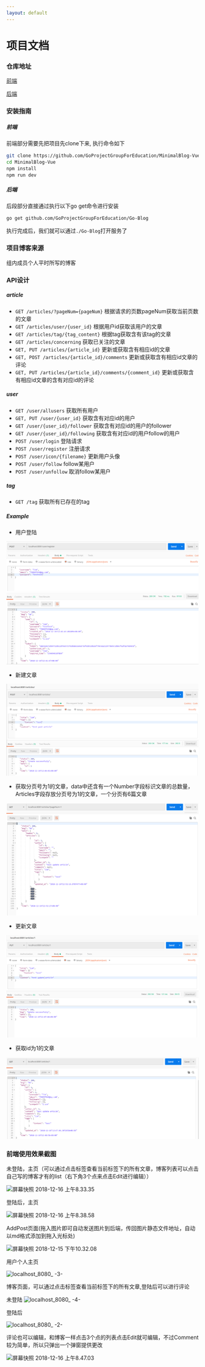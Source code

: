 ```yaml
---
layout: default
---
```


# 项目文档

### 仓库地址
[前端](https://github.com/GoProjectGroupForEducation/MinimalBlog-Vue)

[后端](https://github.com/GoProjectGroupForEducation/Go-Blog)

### 安装指南
##### 前端

前端部分需要先把项目先clone下来, 执行命令如下

```bash
git clone https://github.com/GoProjectGroupForEducation/MinimalBlog-Vue.git
cd MinimalBlog-Vue
npm install
npm run dev
```

##### 后端
后段部分直接通过执行以下go get命令进行安装

```bash
go get github.com/GoProjectGroupForEducation/Go-Blog
```

执行完成后，我们就可以通过`./Go-Blog`打开服务了


### 项目博客来源

组内成员个人平时所写的博客

### API设计

##### article

- `GET /articles/?pageNum={pageNum}` 根据请求的页数pageNum获取当前页数的文章
- `GET /articles/user/{user_id}` 根据用户id获取该用户的文章
- `GET /articles/tag/{tag_content}` 根据tag获取含有该tag的文章
- `GET /articles/concerning` 获取已关注的文章
- `GET, PUT /articles/{article_id}` 更新或获取含有相应id的文章
- `GET, POST /articles/{article_id}/comments` 更新或获取含有相应id文章的评论
- `GET, PUT /articles/{article_id}/comments/{comment_id}` 更新或获取含有相应id文章的含有对应id的评论

##### user

- `GET /user/allusers` 获取所有用户
- `GET, PUT /user/{user_id}` 获取含有对应id的用户
- `GET /user/{user_id}/follower`  获取含有对应id的用户的follower
- `GET /user/{user_id}/following` 获取含有对应id的用户follow的用户
- `POST /user/login` 登陆请求
- `POST /user/register` 注册请求
- `POST /user/icon/{filename}` 更新用户头像
- `POST /user/follow` follow某用户
- `POST /user/unfollow` 取消follow某用户

##### tag

- `GET /tag` 获取所有已存在的tag

##### Example

- 用户登陆

![](./images/1.png)

- 新建文章

![](./images/2.png)

- 获取分页号为1的文章，data中还含有一个Number字段标识文章的总数量，Articles字段存放分页号为1的文章，一个分页有6篇文章

![](./images/5.png)

- 更新文章

![](./images/3.png)

- 获取id为1的文章

![](./images/4.png)



### 前端使用效果截图

未登陆，主页（可以通过点击标签查看当前标签下的所有文章，博客列表可以点击自己写的博客才有的list（右下角3个点来点击Edit进行编辑））

![屏幕快照 2018-12-16 上午8.33.35](https://lh3.googleusercontent.com/-4sjTduxwQG0/XBWekE47hkI/AAAAAAAAAIc/G48UQHfIR-wHq7NqxUwQdaUB70qG3COpQCHMYCw/I/%255BUNSET%255D)


登陆后，主页

![屏幕快照 2018-12-16 上午8.38.58](https://lh3.googleusercontent.com/-xSRmfihJeok/XBWesmo5afI/AAAAAAAAAIk/uFWgzFjYU_gvx3vFpsOCqGfvf1Dy5ppVwCHMYCw/I/%255BUNSET%255D)

AddPost页面(拖入图片即可自动发送图片到后端，传回图片静态文件地址，自动以md格式添加到拖入光标处)

![屏幕快照 2018-12-15 下午10.32.08](https://lh3.googleusercontent.com/-CupAiaWyYBQ/XBWe4VApyFI/AAAAAAAAAIo/pHg_jpSTSYkx1zRwlhP1NiQMwPrS1BIlgCHMYCw/I/%255BUNSET%255D)

用户个人主页

![localhost_8080_ -3-](https://lh3.googleusercontent.com/-Xz4--W5QDmg/XBWfTZ_9inI/AAAAAAAAAI0/fhOS6EwqWwU2ZGNs_qWkmwa5JZs-0TSiwCHMYCw/I/localhost_8080_%2B%25283%2529.png)

博客页面，可以通过点击标签查看当前标签下的所有文章,登陆后可以进行评论

未登陆
![localhost_8080_ -4-](https://lh3.googleusercontent.com/-p8tVLsW1w-k/XBWgFYmSRzI/AAAAAAAAAJI/Xia0AyAwFNY7-VpBxfmAj5ftxgwSf622wCHMYCw/I/localhost_8080_%2B%25284%2529.png)


登陆后

![localhost_8080_ -2-](https://lh3.googleusercontent.com/-YlcnxakPeTc/XBWfbufp-8I/AAAAAAAAAI4/DeNnqYI8lAIGgUN1Wmcij_xktqSL74blQCHMYCw/I/localhost_8080_%2B%25282%2529.png)

评论也可以编辑，和博客一样点击3个点的列表点击Edit就可编辑，不过Comment较为简单，所以只弹出一个弹窗提供更改

![屏幕快照 2018-12-16 上午8.47.03](https://lh3.googleusercontent.com/-5TDr8fshcZo/XBWgrO2tG-I/AAAAAAAAAJQ/ywREL_-ke5o5XaypORpwiYdMt72mIBsAACHMYCw/I/%255BUNSET%255D)


